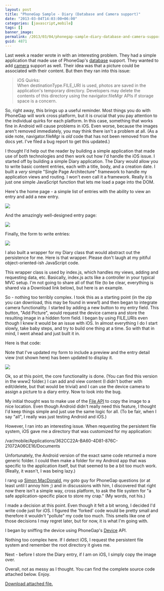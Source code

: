 ```yaml
---
layout: post
title: "PhoneGap Sample - Diary (Database and Camera support)"
date: "2013-03-04T14:03:00+06:00"
categories: [javascript,mobile]
tags: []
banner_image: 
permalink: /2013/03/04/phonegap-sample-diary-database-and-camera-support
guid: 4871
---
```


Last week a reader wrote in with an interesting problem. They had a simple application that made use of PhoneGap's <a href="http://docs.phonegap.com/en/2.5.0/cordova_storage_storage.md.html#Storage">database</a> support. They wanted to add <a href="http://docs.phonegap.com/en/2.5.0/cordova_camera_camera.md.html#Camera">camera</a> support as well. Their idea was that a picture could be associated with their content. But then they ran into this issue:
<!--more-->
<blockquote>
iOS Quirks:<br>
When destinationType.FILE_URI is used, photos are saved in the application's temporary directory. Developers may delete the contents of this directory using the navigator.fileMgr APIs if storage space is a concern.
</blockquote>

So, right away, this brings up a useful reminder. Most things you do with PhoneGap will work cross platform, but it is crucial that you pay attention to the individual quirks for each platform. In this case, something that works fine in Android will cause problems in iOS. Even worse, because the images aren't removed immediately, you may think there isn't a problem at all. (As a side note, navigator.fileMgr is <i>old</i> code that has not been removed from the docs yet. I've filed a bug report to get this updated.)

I thought I'd help out the reader by building a simple application that made use of both technologies and then work out how I'd handle the iOS issue. I started off by building a simple Diary application. The Diary would allow you to write basic content entries, each with a title, body, and a creation date. I built a <i>very</i> simple "Single Page Architecture" framework to handle my application views and routing. I won't even call it a framework. Really it is just one simple JavaScript function that lets me load a page into the DOM. 

Here's the home page - a simple list of entries with the ability to view an entry and add a new entry.

<img src="https://static.raymondcamden.com/images/iOS Simulator Screen shot Mar 4, 2013 1.29.17 PM.png" />

And the amazingly well-designed entry page:

<img src="https://static.raymondcamden.com/images/iOS Simulator Screen shot Mar 4, 2013 1.30.02 PM.png" />

Finally, the form to write entries:

<img src="https://static.raymondcamden.com/images/iOS Simulator Screen shot Mar 4, 2013 1.31.03 PM.png" />

I also built a wrapper for my Diary class that would abstract out the persistence for me. Here is that wrapper. Please don't laugh at my pitiful object-oriented-ish JavaScript code.

<script src="https://gist.github.com/cfjedimaster/5084789.js"></script>

This wrapper class is used by index.js, which handles my views, adding and requesting data, etc. Basically, index.js acts like a controller in your typical MVC setup. I'm not going to share all of that file (to be clear, everything is shared via a Download link below), but here is an example. 

<script src="https://gist.github.com/cfjedimaster/5084814.js"></script>

So - nothing too terribly complex. I took this as a starting point (in the zip you can download, this may be found in www1) and then began to integrate camera functionality. I started by adding a new button to my entry field. This button, "Add Picture", would request the device camera and store the resulting image in a hidden form field. I began by using FILE_URIs even though I knew it would be an issue with iOS. In almost everything I do I start slowly, take baby steps, and try to build one thing at a time. So with that in mind, I went ahead and just built it in. 

Here is that code:

<script src="https://gist.github.com/cfjedimaster/5084843.js"></script>

Note that I've updated my form to include a preview and the entry detail view (not shown here) has been updated to display it.

<img src="https://static.raymondcamden.com/images/2013-03-04 13.45.11.png" />

Ok, so at this point, the core functionality is done. (You can find this version in the www2 folder.)  I can add and view content (I didn't bother with edit/delete, but that would be trivial) and I can use the device camera to assign a picture to a diary entry. Now to look into the bug.

My initial thought was to make use of the <a href="http://docs.phonegap.com/en/2.5.0/cordova_file_file.md.html#File">File API</a> to copy the image to a nice location. Even though Android didn't really need this feature, I thought I'd keep things simple and just use the same logic for all. (To be fair, when I say "all", I really was just testing Android and iOS.)

However, I ran into an interesting issue. When requesting the persistent file system, iOS gave me a directory that was customized for my application:

/var/mobile/Applications/362CC22A-BA60-4D81-876C-21072A06CE16/Documents

Unfortunately, the Android version of the exact same code returned a more generic folder. I could then make a folder for my Android app that was specific to the application itself, but that seemed to be a bit too much work. (Really, it wasn't, I was being lazy.) 

I rang up <a href="http://simonmacdonald.blogspot.com/">Simon MacDonald</a>, my goto guy for PhoneGap questions (or at least until I annoy him ;) and in discussions with him, I discovered that right now there isn't a simple way, cross platform, to ask the file system for "a safe application-specific place to store my crap." (My words, not his.) 

I made a decision at this point. Even though it felt a bit wrong, I decided I'd write code just for iOS. I figured the 'forked' code would be pretty small and therefore it wouldn't "pollute" my code too much. This smells like one of those decisions I may regret later, but for now, it is what I'm going with. 

I began by sniffing the device using PhoneGap's <a href="http://docs.phonegap.com/en/2.5.0/cordova_device_device.md.html#Device">Device</a> API.

<script src="https://gist.github.com/cfjedimaster/5085445.js"></script>

Nothing too complex here. If I detect iOS, I request the persistent file system and remember the root directory it gives me.

Next - before I store the Diary entry, if I am on iOS, I simply copy the image over.

<script src="https://gist.github.com/cfjedimaster/5085467.js"></script>

Overall, not as messy as I thought. You can find the complete source code attached below. Enjoy.<p><a href='https://static.raymondcamden.com/enclosures/Archive29.zip'>Download attached file.</a></p>